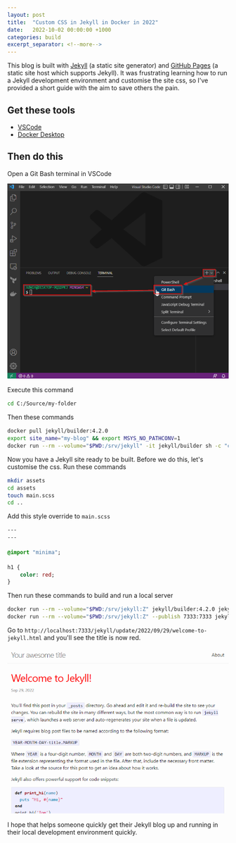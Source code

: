 ```yaml
---
layout: post
title:  "Custom CSS in Jekyll in Docker in 2022"
date:   2022-10-02 00:00:00 +1000
categories: build
excerpt_separator: <!--more-->
---
```

This blog is built with [Jekyll](https://jekyllrb.com/) (a static site generator) and [GitHub Pages](https://pages.github.com/) (a static site host which supports Jekyll). It was frustrating learning how to run a Jekyll development environment and customise the site css, so I've provided a short guide with the aim to save others the pain.

<!--more-->

## Get these tools

- [VSCode](https://code.visualstudio.com/)
- [Docker Desktop](https://www.docker.com/products/docker-desktop/)

## Then do this

Open a Git Bash terminal in VSCode

![picture 1](/assets/images/876bea6362b0d48783dab744b26c892ef72dfae6f677487ea0a88e106a9cf138.png)  

Execute this command

```bash
cd C:/Source/my-folder
```

Then these commands

```bash
docker pull jekyll/builder:4.2.0
export site_name="my-blog" && export MSYS_NO_PATHCONV=1
docker run --rm --volume="$PWD:/srv/jekyll" -it jekyll/builder sh -c "chown -R jekyll /usr/gem/ && jekyll new $site_name" && cd $site_name
```

Now you have a Jekyll site ready to be built. Before we do this, let's customise the css. Run these commands

```bash
mkdir assets
cd assets
touch main.scss
cd ..
```

Add this style override to `main.scss`

```sass
---
---

@import "minima";

h1 {
    color: red;
}
```

Then run these commands to build and run a local server

```bash
docker run --rm --volume="$PWD:/srv/jekyll:Z" jekyll/builder:4.2.0 jekyll build
docker run --rm --volume="$PWD:/srv/jekyll:Z" --publish 7333:7333 jekyll/builder:4.2.0 jekyll serve --host 0.0.0.0 --port 7333
```

Go to `http://localhost:7333/jekyll/update/2022/09/29/welcome-to-jekyll.html` and you'll see the title is now red.

![picture 3](/assets/images/9a2b511375173d520bc99366b615939d9cafefbc3f711b70b00130f28b45376f.png)  

I hope that helps someone quickly get their Jekyll blog up and running in their local development environment quickly.